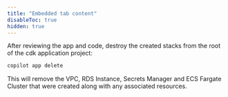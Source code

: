 ```yaml
---
title: "Embedded tab content"
disableToc: true
hidden: true
---
```


After reviewing the app and code, destroy the created stacks from the root of the cdk application project:

```bash
copilot app delete
```

This will remove the VPC, RDS Instance, Secrets Manager and ECS Fargate Cluster that were created along with any associated resources. 


